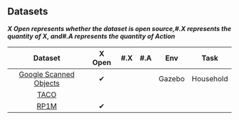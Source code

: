 ## Datasets

***X  Open represents whether the dataset is open source,#.X represents the quantity of X, and#.A represents the quantity of Action***

|                           Dataset                            |  X Open  | #.X  | #.A  | Env    | Task      |
| :----------------------------------------------------------: | :------: | ---- | ---- | ------ | --------- |
| [Google Scanned Objects](https://research.google/blog/scanned-objects-by-google-research-a-dataset-of-3d-scanned-common-household-items/) | &#x2714; |      |      | Gazebo | Household |
|             [TACO](https://taco2024.github.io/)              |          |      |      |        |           |
|               [RP1M](https://rp1m.github.io/)                | &#x2714; |      |      |        |           |

